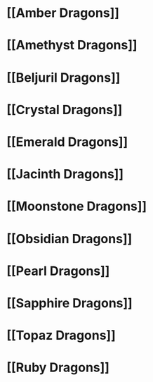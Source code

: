 # [[Amber Dragons]]
# [[Amethyst Dragons]]
# [[Beljuril Dragons]]
# [[Crystal Dragons]]
# [[Emerald Dragons]]
# [[Jacinth Dragons]]
# [[Moonstone Dragons]]
# [[Obsidian Dragons]]
# [[Pearl Dragons]]
# [[Sapphire Dragons]]
# [[Topaz Dragons]]
# [[Ruby Dragons]]